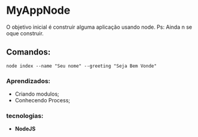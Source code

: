 # MyAppNode
O objetivo inicial é construir alguma aplicação usando node. Ps: Ainda n se oque construir.
## Comandos:
`node index --name "Seu nome" --greeting "Seja Bem Vonde"`
### Aprendizados:
- Criando modulos;
- Conhecendo Process;
### tecnologias:
- **NodeJS**